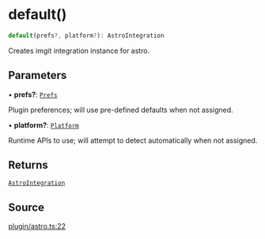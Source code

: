 # default()

```ts
default(prefs?, platform?): AstroIntegration
```

Creates imgit integration instance for astro.

## Parameters

• **prefs?**: [`Prefs`](../../../server/type-aliases/Prefs.md)

Plugin preferences; will use pre-defined defaults when not assigned.

• **platform?**: [`Platform`](../../../server/type-aliases/Platform.md)

Runtime APIs to use; will attempt to detect automatically when not assigned.

## Returns

[`AstroIntegration`](../type-aliases/AstroIntegration.md)

## Source

[plugin/astro.ts:22](https://github.com/Elringus/Imgit/blob/fc320a2/src/plugin/astro.ts#L22)
